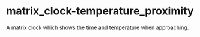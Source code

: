 # matrix_clock-temperature_proximity
A matrix clock which shows the time and temperature when approaching.
